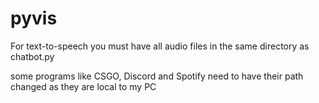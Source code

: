 # pyvis
For text-to-speech you must have all audio files in the same directory as chatbot.py

some programs like CSGO, Discord and Spotify need to have their path changed as they are local to my PC
